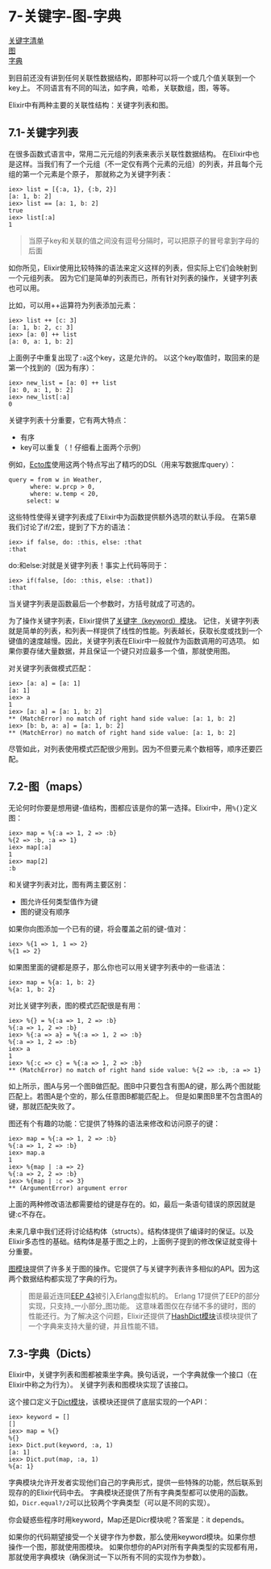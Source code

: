 7-关键字-图-字典
================
[关键字清单]() <br/>
[图]() <br/>
[字典]() <br/>

到目前还没有讲到任何关联性数据结构，即那种可以将一个或几个值关联到一个key上。
不同语言有不同的叫法，如字典，哈希，关联数组，图，等等。

Elixir中有两种主要的关联性结构：关键字列表和图。

## 7.1-关键字列表
在很多函数式语言中，常用二元元组的列表来表示关联性数据结构。
在Elixir中也是这样。当我们有了一个元组（不一定仅有两个元素的元组）的列表，并且每个元组的第一个元素是个原子，
那就称之为关键字列表：
```
iex> list = [{:a, 1}, {:b, 2}]
[a: 1, b: 2]
iex> list == [a: 1, b: 2]
true
iex> list[:a]
1
```
>当原子key和关联的值之间没有逗号分隔时，可以把原子的冒号拿到字母的后面

如你所见，Elixir使用比较特殊的语法来定义这样的列表，但实际上它们会映射到一个元组列表。
因为它们是简单的列表而已，所有针对列表的操作，关键字列表也可以用。

比如，可以用++运算符为列表添加元素：
```
iex> list ++ [c: 3]
[a: 1, b: 2, c: 3]
iex> [a: 0] ++ list
[a: 0, a: 1, b: 2]
```
上面例子中重复出现了```:a```这个key，这是允许的。
以这个key取值时，取回来的是第一个找到的（因为有序）：
```
iex> new_list = [a: 0] ++ list
[a: 0, a: 1, b: 2]
iex> new_list[:a]
0
```

关键字列表十分重要，它有两大特点：
- 有序
- key可以重复（！仔细看上面两个示例）

例如，[Ecto库](https://github.com/elixir-lang/ecto)使用这两个特点写出了精巧的DSL（用来写数据库query）：
```
query = from w in Weather,
      where: w.prcp > 0,
      where: w.temp < 20,
     select: w
```

这些特性使得关键字列表成了Elixir中为函数提供额外选项的默认手段。
在第5章我们讨论了if/2宏，提到了下方的语法：
```
iex> if false, do: :this, else: :that
:that
```

do:和else:对就是关键字列表！事实上代码等同于：
```
iex> if(false, [do: :this, else: :that])
:that
```

当关键字列表是函数最后一个参数时，方括号就成了可选的。

为了操作关键字列表，Elixir提供了[关键字（keyword）模块](http://elixir-lang.org/docs/stable/elixir/Keyword.html)。
记住，关键字列表就是简单的列表，和列表一样提供了线性的性能。列表越长，获取长度或找到一个键值的速度越慢。因此，关键字列表在Elixir中一般就作为函数调用的可选项。
如果你要存储大量数据，并且保证一个键只对应最多一个值，那就使用图。

对关键字列表做模式匹配：
```
iex> [a: a] = [a: 1]
[a: 1]
iex> a
1
iex> [a: a] = [a: 1, b: 2]
** (MatchError) no match of right hand side value: [a: 1, b: 2]
iex> [b: b, a: a] = [a: 1, b: 2]
** (MatchError) no match of right hand side value: [a: 1, b: 2]
```
尽管如此，对列表使用模式匹配很少用到。因为不但要元素个数相等，顺序还要匹配。

## 7.2-图（maps）
无论何时你要是想用键-值结构，图都应该是你的第一选择。Elixir中，用```%{}```定义图：
```
iex> map = %{:a => 1, 2 => :b}
%{2 => :b, :a => 1}
iex> map[:a]
1
iex> map[2]
:b
```

和关键字列表对比，图有两主要区别：
- 图允许任何类型值作为键
- 图的键没有顺序

如果你向图添加一个已有的键，将会覆盖之前的键-值对：
```
iex> %{1 => 1, 1 => 2}
%{1 => 2}
```

如果图里面的键都是原子，那么你也可以用关键字列表中的一些语法：
```
iex> map = %{a: 1, b: 2}
%{a: 1, b: 2}
```

对比关键字列表，图的模式匹配很是有用：
```
iex> %{} = %{:a => 1, 2 => :b}
%{:a => 1, 2 => :b}
iex> %{:a => a} = %{:a => 1, 2 => :b}
%{:a => 1, 2 => :b}
iex> a
1
iex> %{:c => c} = %{:a => 1, 2 => :b}
** (MatchError) no match of right hand side value: %{2 => :b, :a => 1}
```
如上所示，图A与另一个图B做匹配。图B中只要包含有图A的键，那么两个图就能匹配上。若图A是个空的，那么任意图B都能匹配上。
但是如果图B里不包含图A的键，那就匹配失败了。

图还有个有趣的功能：它提供了特殊的语法来修改和访问原子的键：
```
iex> map = %{:a => 1, 2 => :b}
%{:a => 1, 2 => :b}
iex> map.a
1
iex> %{map | :a => 2}
%{:a => 2, 2 => :b}
iex> %{map | :c => 3}
** (ArgumentError) argument error
```

上面的两种修改语法都需要给的键是存在的。如，最后一条语句错误的原因就是键:c不存在。

未来几章中我们还将讨论结构体（structs）。结构体提供了编译时的保证。以及Elixir多态性的基础。结构体是基于图之上的，上面例子提到的修改保证就变得十分重要。

[图模块](http://elixir-lang.org/docs/stable/elixir/Map.html)提供了许多关于图的操作。它提供了与关键字列表许多相似的API。因为这两个数据结构都实现了字典的行为。

>图是最近连同[EEP 43](http://www.erlang.org/eeps/eep-0043.html)被引入Erlang虚拟机的。
Erlang 17提供了EEP的部分实现，只支持_一小部分_图功能。
这意味着图仅在存储不多的键时，图的性能还行。为了解决这个问题，Elixir还提供了[HashDict模块](http://elixir-lang.org/docs/stable/elixir/HashDict.html)该模块提供了一个字典来支持大量的键，并且性能不错。

## 7.3-字典（Dicts）
Elixir中，关键字列表和图都被乘坐字典。换句话说，一个字典就像一个接口（在Elixir中称之为行为）。
关键字列表和图模块实现了该接口。

这个接口定义于[Dict模块](http://elixir-lang.org/docs/stable/elixir/Dict.html)，该模块还提供了底层实现的一个API：
```
iex> keyword = []
[]
iex> map = %{}
%{}
iex> Dict.put(keyword, :a, 1)
[a: 1]
iex> Dict.put(map, :a, 1)
%{a: 1}
```

字典模块允许开发者实现他们自己的字典形式，提供一些特殊的功能，然后联系到现存的的Elixir代码中去。
字典模块还提供了所有字典类型都可以使用的函数。如，```Dicr.equal?/2```可以比较两个字典类型（可以是不同的实现）。

你会疑惑些程序时用keyword，Map还是Dicr模块呢？答案是：it depends。

如果你的代码期望接受一个关键字作为参数，那么使用keyword模块。如果你想操作一个图，那就使用图模块。
如果你想你的API对所有字典类型的实现都有用，那就使用字典模块（确保测试一下以所有不同的实现作为参数）。

